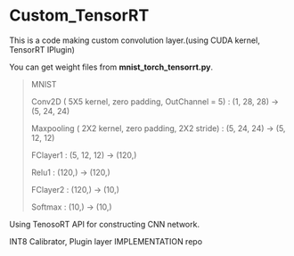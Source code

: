 # Custom_TensorRT

This is a code making custom convolution layer.(using CUDA kernel, TensorRT IPlugin)

You can get weight files from **mnist_torch_tensorrt.py**.

> MNIST
>
> Conv2D ( 5X5 kernel, zero padding, OutChannel = 5) : (1, 28, 28) -> (5, 24, 24)
>
> Maxpooling ( 2X2 kernel, zero padding, 2X2 stride) : (5, 24, 24) -> (5, 12, 12)
>
> FClayer1 : (5, 12, 12) -> (120,)
>
> Relu1 : (120,) -> (120,)
>
> FClayer2 : (120,) -> (10,)
>
> Softmax : (10,) -> (10,)

Using TenosoRT API for constructing CNN network.

INT8 Calibrator, Plugin layer IMPLEMENTATION repo
